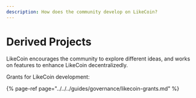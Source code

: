 ```yaml
---
description: How does the community develop on LikeCoin?
---
```


# Derived Projects

LikeCoin encourages the community to explore different ideas, and works on features to enhance LikeCoin decentralizedly.

Grants for LikeCoin development:

{% page-ref page="../../../guides/governance/likecoin-grants.md" %}

